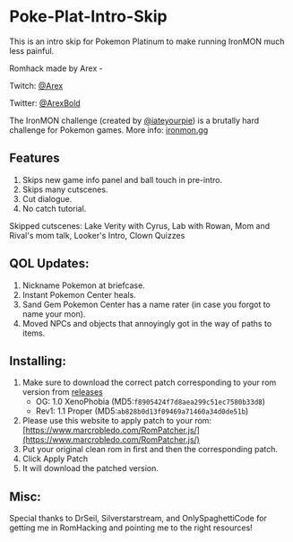 # Poke-Plat-Intro-Skip

This is an intro skip for Pokemon Platinum to make running IronMON much less painful. 

Romhack made by Arex - 

Twitch: [@Arex](https://twitch.tv/Arex)

Twitter: [@ArexBold](https://twitter.com/ArexBold)

The IronMON challenge (created by [@iateyourpie](https://twitch.tv/iateyourpie)) is a brutally hard challenge for Pokemon games. More info: [ironmon.gg](http://ironmon.gg)

## Features
1. Skips new game info panel and ball touch in pre-intro.
2. Skips many cutscenes.
3. Cut dialogue.
4. No catch tutorial.

Skipped cutscenes: Lake Verity with Cyrus, Lab with Rowan, Mom and Rival's mom talk, Looker's Intro, Clown Quizzes

## QOL Updates:
1. Nickname Pokemon at briefcase.
2. Instant Pokemon Center heals.
3. Sand Gem Pokemon Center has a name rater (in case you forgot to name your mon).
4. Moved NPCs and objects that annoyingly got in the way of paths to items.

## Installing:
1. Make sure to download the correct patch corresponding to your rom version from [releases](https://github.com/arexbold/Poke-Plat-Intro-Skip/releases)
     - OG: 1.0 XenoPhobia (MD5:`f8905424f7d8aea299c51ec7580b33d8`)
     - Rev1: 1.1 Proper (MD5:`ab828b0d13f09469a71460a34d0de51b`)
2. Please use this website to apply patch to your rom: [https://www.marcrobledo.com/RomPatcher.js/](https://www.marcrobledo.com/RomPatcher.js/)
3. Put your original clean rom in first and then the corresponding patch.
4. Click Apply Patch
5. It will download the patched version.


## Misc:
Special thanks to DrSeil, Silverstarstream, and OnlySpaghettiCode for getting me in RomHacking and pointing me to the right resources!
